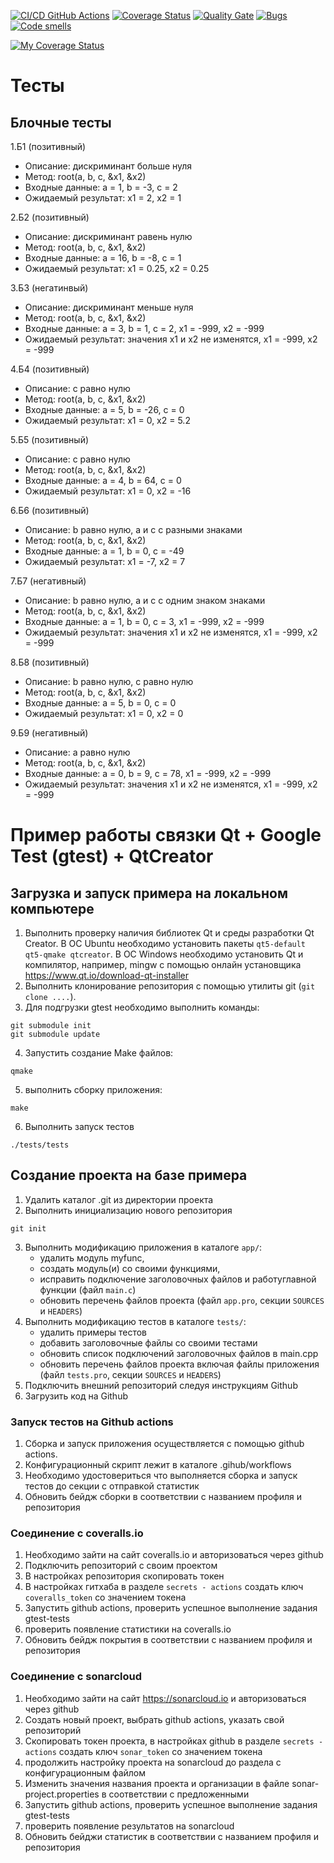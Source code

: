 [![CI/CD GitHub Actions](https://github.com/seekerk/gtest/actions/workflows/test-action.yml/badge.svg)](https://github.com/seekerk/gtest/actions/workflows/test-action.yml)
[![Coverage Status](https://coveralls.io/repos/seekerk/gtest/badge.svg?branch=master)](https://coveralls.io/github/seekerk/gtest?branch=master)
[![Quality Gate](https://sonarcloud.io/api/project_badges/measure?project=seekerk_gtest&metric=alert_status)](https://sonarcloud.io/dashboard?id=seekerk_gtest)
[![Bugs](https://sonarcloud.io/api/project_badges/measure?project=seekerk_ctest&metric=bugs)](https://sonarcloud.io/summary/new_code?id=seekerk_ctest)
[![Code smells](https://sonarcloud.io/api/project_badges/measure?project=seekerk_gtest&metric=code_smells)](https://sonarcloud.io/dashboard?id=seekerk_gtest)



[![My Coverage Status](https://coveralls.io/repos/github/Loa-cloud/mytest/badge.svg?branch=main)](https://coveralls.io/github/Loa-cloud/mytest?branch=main)


# Тесты

## Блочные тесты

1.Б1 (позитивный)
- Описание: дискриминант больше нуля
- Метод: root(a, b, c, &x1, &x2)
- Входные данные: a = 1, b = -3, c = 2
- Ожидаемый результат: x1 = 2, x2 = 1

2.Б2 (позитивный)
- Описание: дискриминант равень нулю
- Метод: root(a, b, c, &x1, &x2)
- Входные данные: a = 16, b = -8, c = 1
- Ожидаемый результат: x1 = 0.25, x2 = 0.25

3.Б3 (негатинвый)
- Описание: дискриминант меньше нуля
- Метод: root(a, b, c, &x1, &x2)
- Входные данные: a = 3, b = 1, c = 2, x1 = -999, x2 = -999
- Ожидаемый результат: значения х1 и х2 не изменятся, x1 = -999, x2 = -999

4.Б4 (позитивный)
- Описание: с равно нулю
- Метод: root(a, b, c, &x1, &x2)
- Входные данные: a = 5, b = -26, c = 0
- Ожидаемый результат: x1 = 0, x2 = 5.2

5.Б5 (позитивный)
- Описание: с равно нулю
- Метод: root(a, b, c, &x1, &x2)
- Входные данные: a = 4, b = 64, c = 0
- Ожидаемый результат: x1 = 0, x2 = -16

6.Б6 (позитивный)
- Описание: b равно нулю, a и c с разными знаками
- Метод: root(a, b, c, &x1, &x2)
- Входные данные: a = 1, b = 0, c = -49
- Ожидаемый результат: x1 = -7, x2 = 7

7.Б7 (негативный)
- Описание: b равно нулю, a и c с одним знаком знаками
- Метод: root(a, b, c, &x1, &x2)
- Входные данные: a = 1, b = 0, c = 3, x1 = -999, x2 = -999
- Ожидаемый результат: значения х1 и х2 не изменятся, x1 = -999, x2 = -999

8.Б8 (позитивный)
- Описание: b равно нулю, с равно нулю
- Метод: root(a, b, c, &x1, &x2)
- Входные данные: a = 5, b = 0, c = 0
- Ожидаемый результат: x1 = 0, x2 = 0

9.Б9 (негативный)
- Описание: а равно нулю
- Метод: root(a, b, c, &x1, &x2)
- Входные данные: a = 0, b = 9, c = 78, x1 = -999, x2 = -999
- Ожидаемый результат: значения х1 и х2 не изменятся, x1 = -999, x2 = -999




# Пример работы связки Qt + Google Test (gtest) + QtCreator

## Загрузка и запуск примера на локальном компьютере

1. Выполнить проверку наличия библиотек Qt и среды разработки Qt Creator. 
В ОС Ubuntu необходимо установить пакеты `qt5-default qt5-qmake qtcreator`. 
В ОС Windows необходимо установить Qt и компилятор, например, mingw с помощью онлайн установщика https://www.qt.io/download-qt-installer
2. Выполнить клонирование репозитория с помощью утилиты git (`git clone ....`).
3. Для подгрузки gtest необходимо выполнить команды:
```shell
git submodule init
git submodule update
```
4. Запустить создание Make файлов:
```shell
qmake
```
5. выполнить сборку приложения:
```shell
make
```
6. Выполнить запуск тестов
```shell
./tests/tests
```

## Создание проекта на базе примера

1. Удалить каталог .git из директории проекта
2. Выполнить инициализацию нового репозитория
```shell
git init
```
3. Выполнить модификацию приложения в каталоге `app/`: 
   - удалить модуль myfunc, 
   - создать модуль(и) со своими функциями, 
   - исправить подключение заголовочных файлов и работуглавной функции (файл `main.c`) 
   - обновить перечень файлов проекта (файл `app.pro`, секции `SOURCES` и `HEADERS`)
4. Выполнить модификацию тестов в каталоге `tests/`:
   - удалить примеры тестов
   - добавить заголовочные файлы со своими тестами
   - обновить список подключений заголовочных файлов в main.cpp
   - обновить перечень файлов проекта включая файлы приложения (файл `tests.pro`, секции `SOURCES` и `HEADERS`)
5. Подключить внешний репозиторий следуя инструкциям Github
6. Загрузить код на Github

### Запуск тестов на Github actions
1. Сборка и запуск приложения осуществляется с помощью github actions.
2. Конфигурационный скрипт лежит в каталоге .gihub/workflows
3. Необходимо удостовериться что выполняется сборка и запуск тестов до секции с отправкой статистик
4. Обновить бейдж сборки в соответствии с названием профиля и репозитория

### Соединение с coveralls.io

1. Необходимо зайти на сайт coveralls.io и авторизоваться через github
2. Подключить репозиторий с своим проектом
3. В настройках репозитория скопировать токен
4. В настройках гитхаба в разделе `secrets - actions` создать ключ `coveralls_token` со значением токена
5. Запустить github actions, проверить успешное выполнение задания gtest-tests
6. проверить появление статистики на coveralls.io
7. Обновить бейдж покрытия в соответствии с названием профиля и репозитория

### Соединение с sonarcloud
1. Необходимо зайти на сайт https://sonarcloud.io и авторизоваться через github
2. Создать новый проект, выбрать github actions, указать свой репозиторий
3. Скопировать токен проекта, в настройках github в разделе `secrets - actions` создать ключ `sonar_token` со значением токена
4. продолжить настройку проекта на sonarcloud до раздела с конфигурационным файлом
5. Изменить значения названия проекта и организации в файле sonar-project.properties в соответствии с предложенными
6. Запустить github actions, проверить успешное выполнение задания gtest-tests
7. проверить появление результатов на sonarcloud
8. Обновить бейджи статистик в соответствии с названием профиля и репозитория
